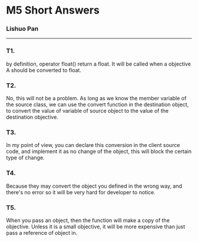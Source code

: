 # M5 Short Answers

### Lishuo Pan

------

### T1.

by definition, operator float() return a float. It will be called when a objective A should be converted to float.

### T2.

No, this will not be a problem. As long as we know the member variable of the source class, we can use the convert function in the destination object, to convert the value of variable of source object to the value of the destination objective.

### T3.

In my point of view, you can declare this conversion in the client source code, and implement it as no change of the object, this will block the certain type of change.

### T4.

Because they may convert the object you defined in the wrong way, and there's no error so it will be very hard for developer to notice.

### T5.

When you pass an object, then the function will make a copy of the objective. Unless it is a small objective, it will be more expensive than just pass a reference of object in.  